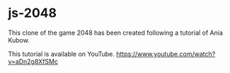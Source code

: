 # js-2048
This clone of the game 2048 has been created following a tutorial of Ania Kubow.

This tutorial is available on YouTube. 
https://www.youtube.com/watch?v=aDn2g8XfSMc
